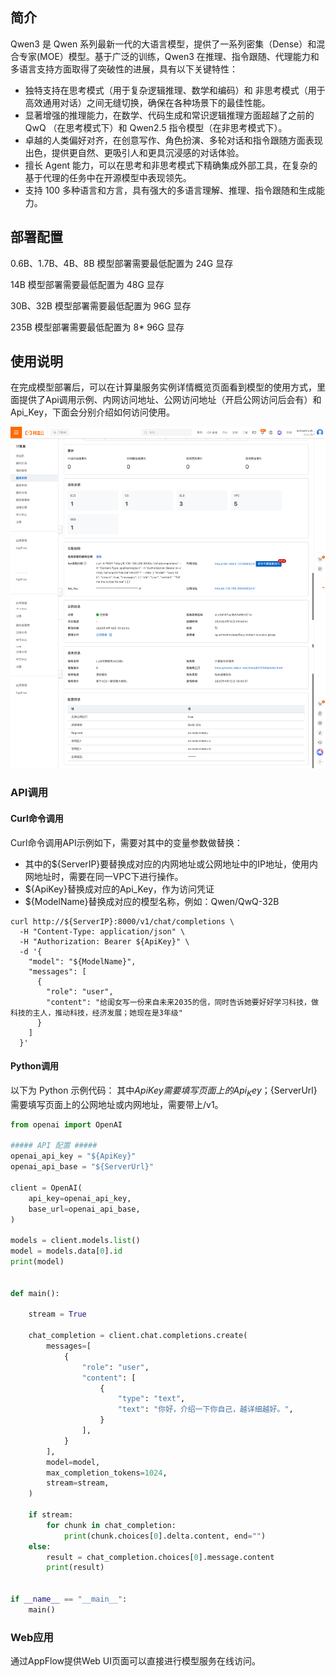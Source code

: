 ## 简介
Qwen3 是 Qwen 系列最新一代的大语言模型，提供了一系列密集（Dense）和混合专家(MOE）模型。基于广泛的训练，Qwen3 在推理、指令跟随、代理能力和多语言支持方面取得了突破性的进展，具有以下关键特性：

- 独特支持在思考模式（用于复杂逻辑推理、数学和编码）和 非思考模式（用于高效通用对话）之间无缝切换，确保在各种场景下的最佳性能。
- 显著增强的推理能力，在数学、代码生成和常识逻辑推理方面超越了之前的 QwQ （在思考模式下）和 Qwen2.5 指令模型（在非思考模式下）。
- 卓越的人类偏好对齐，在创意写作、角色扮演、多轮对话和指令跟随方面表现出色，提供更自然、更吸引人和更具沉浸感的对话体验。
- 擅长 Agent 能力，可以在思考和非思考模式下精确集成外部工具，在复杂的基于代理的任务中在开源模型中表现领先。
- 支持 100 多种语言和方言，具有强大的多语言理解、推理、指令跟随和生成能力。

## 部署配置
0.6B、1.7B、4B、8B 模型部署需要最低配置为 24G 显存

14B 模型部署需要最低配置为 48G 显存

30B、32B 模型部署需要最低配置为 96G 显存

235B 模型部署需要最低配置为 8* 96G 显存

## 使用说明
在完成模型部署后，可以在计算巢服务实例详情概览页面看到模型的使用方式，里面提供了Api调用示例、内网访问地址、公网访问地址（开启公网访问后会有）和Api_Key，下面会分别介绍如何访问使用。

![img.png](../image-cn/img.png)

### API调用
#### Curl命令调用
Curl命令调用API示例如下，需要对其中的变量参数做替换：
- 其中的${ServerIP}要替换成对应的内网地址或公网地址中的IP地址，使用内网地址时，需要在同一VPC下进行操作。
- ${ApiKey}替换成对应的Api_Key，作为访问凭证
- ${ModelName}替换成对应的模型名称，例如：Qwen/QwQ-32B

```shell
curl http://${ServerIP}:8000/v1/chat/completions \
  -H "Content-Type: application/json" \
  -H "Authorization: Bearer ${ApiKey}" \
  -d '{
    "model": "${ModelName}",
    "messages": [
      {
        "role": "user",
        "content": "给闺女写一份来自未来2035的信，同时告诉她要好好学习科技，做科技的主人，推动科技，经济发展；她现在是3年级"
      }
    ]
  }'
```

#### Python调用
以下为 Python 示例代码： 其中${ApiKey}需要填写页面上的Api_Key；${ServerUrl}需要填写页面上的公网地址或内网地址，需要带上/v1。
```python
from openai import OpenAI

##### API 配置 #####
openai_api_key = "${ApiKey}"
openai_api_base = "${ServerUrl}"

client = OpenAI(
    api_key=openai_api_key,
    base_url=openai_api_base,
)

models = client.models.list()
model = models.data[0].id
print(model)


def main():

    stream = True

    chat_completion = client.chat.completions.create(
        messages=[
            {
                "role": "user",
                "content": [
                    {
                        "type": "text",
                        "text": "你好，介绍一下你自己，越详细越好。",
                    }
                ],
            }
        ],
        model=model,
        max_completion_tokens=1024,
        stream=stream,
    )

    if stream:
        for chunk in chat_completion:
            print(chunk.choices[0].delta.content, end="")
    else:
        result = chat_completion.choices[0].message.content
        print(result)


if __name__ == "__main__":
    main()
```

### Web应用
通过AppFlow提供Web UI页面可以直接进行模型服务在线访问。




